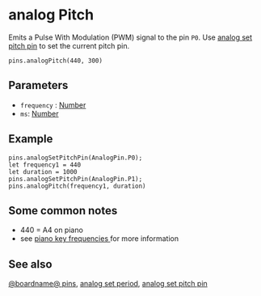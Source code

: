 # analog Pitch

Emits a Pulse With Modulation (PWM) signal to the pin ``P0``.
Use [analog set pitch pin](/reference/pins/analog-set-pitch-pin) to set the current pitch pin.

```sig
pins.analogPitch(440, 300)
```

## Parameters

* `frequency` : [Number](/types/number)
* `ms`: [Number](/types/number)

## Example

```blocks
pins.analogSetPitchPin(AnalogPin.P0);
let frequency1 = 440
let duration = 1000
pins.analogSetPitchPin(AnalogPin.P1);
pins.analogPitch(frequency1, duration)
```

## Some common notes

* 440 = A4 on piano
* see [piano key frequencies ](https://en.wikipedia.org/wiki/Piano_key_frequencies) for more information

## See also

[@boardname@ pins](/device/pins), [analog set period](/reference/pins/analog-set-period), [analog set pitch pin](/reference/pins/analog-set-pitch-pin)

